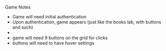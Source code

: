Game Notes
- Game will need initial authentication
- Upon authentication, game appears (just like the books lab, with buttons and such)
- 
- game will need 9 buttons on the grid for clicks
- buttons will need to have hover settings
